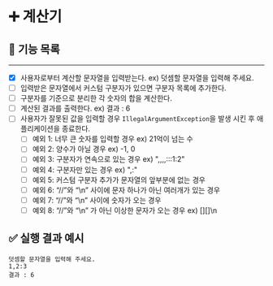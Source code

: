 # ➕ 계산기

## 📝 기능 목록

----

- [x] 사용자로부터 계산할 문자열을 입력받는다. ex) 덧셈할 문자열을 입력해 주세요.
- [ ] 입력받은 문자열에서 커스텀 구분자가 있으면 구분자 목록에 추가한다.
- [ ] 구분자를 기준으로 분리한 각 숫자의 합을 계산한다.
- [ ] 계산된 결과를 출력한다. ex) 결과 : 6
- [ ] 사용자가 잘못된 값을 입력할 경우 ```IllegalArgumentException```을 발생 시킨 후 애플리케이션을 종료한다.
  - [ ] 예외 1: 너무 큰 숫자를 입력할 경우 ex) 21억이 넘는 수
  - [ ] 예외 2: 양수가 아닐 경우 ex) -1, 0
  - [ ] 예외 3: 구분자가 연속으로 있는 경우 ex) ",,,,:::1:2"
  - [ ] 예외 4: 구분자만 있는 경우 ex) ",:"
  - [ ] 예외 5: 커스텀 구분자 추가가 문자열의 앞부분에 없는 경우
  - [ ] 예외 6: “//”와 “\n” 사이에 문자 하나가 아닌 여러개가 있는 경우
  - [ ] 예외 7: “//”와 “\n” 사이에 숫자가 오는 경우
  - [ ] 예외 8: “//”와 “\n” 가 아닌 이상한 문자가 오는 경우 ex) [][]\n

## ✅ 실행 결과 예시
```shell
덧셈할 문자열을 입력해 주세요.
1,2:3
결과 : 6
```



